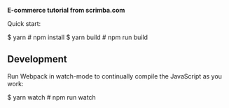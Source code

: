 **E-commerce tutorial from scrimba.com**

Quick start:

$ yarn # npm install
$ yarn build # npm run build

## Development

Run Webpack in watch-mode to continually compile the JavaScript as you work:

$ yarn watch # npm run watch

